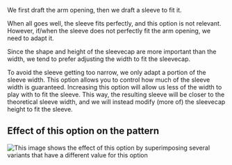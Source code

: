 We first draft the arm opening, then we draft a sleeve to fit it.

When all goes well, the sleeve fits perfectly, and this option is not relevant.
However, if/when the sleeve does not perfectly fit the arm opening, we need to adapt it.

Since the shape and height of the sleevecap are more important than the width, we tend to
prefer adjusting the width to fit the sleevecap.

To avoid the sleeve getting too narrow, we only adapt a portion of the sleeve width.
This option allows you to control how much of the sleeve width is guaranteed.
Increasing this option will allow us less of the width to play with to fit the sleeve.
This way, the resulting sleeve will be closer to the theoretical sleeve width, and we
will instead modify (more of) the sleevecap height to fit the sleeve.

## Effect of this option on the pattern

![This image shows the effect of this option by superimposing several variants that have a different value for this option](simon\_sleevewidthguarantee\_sample.svg "Effect of this option on the pattern")
